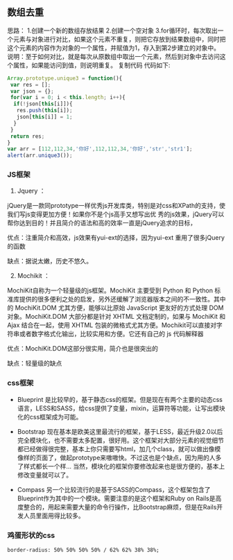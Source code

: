 ## 数组去重
思路：
1.创建一个新的数组存放结果
2.创建一个空对象
3.for循环时，每次取出一个元素与对象进行对比，如果这个元素不重复，则把它存放到结果数组中，同时把这个元素的内容作为对象的一个属性，并赋值为1，存入到第2步建立的对象中。
说明：至于如何对比，就是每次从原数组中取出一个元素，然后到对象中去访问这个属性，如果能访问到值，则说明重复。
复制代码 代码如下:
```js
Array.prototype.unique3 = function(){
 var res = [];
 var json = {};
 for(var i = 0; i < this.length; i++){
  if(!json[this[i]]){
   res.push(this[i]);
   json[this[i]] = 1;
  }
 }
 return res;
}
var arr = [112,112,34,'你好',112,112,34,'你好','str','str1'];
alert(arr.unique3());
```
### JS框架
1. Jquery ：

jQuery是一款同prototype一样优秀js开发库类，特别是对css和XPath的支持，使我们写js变得更加方便！如果你不是个js高手又想写出优 秀的js效果，jQuery可以帮你达到目的！并且简介的语法和高的效率一直是jQuery追求的目标，

优点：注重简介和高效，js效果有yui-ext的选择，因为yui-ext 重用了很多jQuery的函数

缺点：据说太嫩，历史不悠久。

2. Mochikit ：

MochiKit自称为一个轻量级的js框架。MochiKit 主要受到 Python 和 Python 标准库提供的很多便利之处的启发，另外还缓解了浏览器版本之间的不一致性。其中的 MochiKit.DOM 尤其方便，能够以比原始 JavaScript 更友好的方式处理 DOM 对象。MochiKit.DOM 大部分都是针对 XHTML 文档定制的，如果与 MochiKit 和 Ajax 结合在一起，使用 XHTML 包装的微格式尤其方便。Mochikit可以直接对字符串或者数字格式化输出，比较实用和方便。它还有自己的 js 代码解释器

优点：MochiKit.DOM这部分很实用，简介也是很突出的

缺点：轻量级的缺点

### css框架
- Blueprint
是比较早的，基于静态css的框架。但是现在有两个主要的动态css语言，LESS和SASS，给css提供了变量，mixin，运算符等功能，让写出模块化的css框架成为可能。

- Bootstrap
现在基本是欧美这里最流行的框架，基于LESS，最近升级2.0以后完全模块化，也不需要太多配置，很好用。这个框架对大部分元素的视觉细节都已经做得很完整，基本上你只需要写html，加几个class，就可以做出像模像样的页面了，做起prototype来嗷嗷快。不过这也是个缺点，因为用的人多了样式都长一个样... 当然，模块化的框架你要修改起来也是很方便的，基本上修改变量就可以了。

- Compass
另一个比较流行的是基于SASS的Compass，这个框架包含了Blueprint作为其中的一个模块。需要注意的是这个框架和Ruby on Rails是高度整合的，用起来需要大量的命令行操作，比Bootstrap麻烦，但是在Rails开发人员里面用得比较多。

### 鸡蛋形状的css
```
border-radius: 50% 50% 50% 50% / 62% 62% 38% 38%;
```
